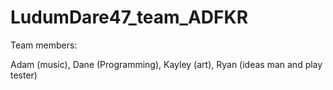 # LudumDare47_team_ADFKR

Team members:

Adam (music),
Dane (Programming),
Kayley (art),
Ryan (ideas man and play tester)
